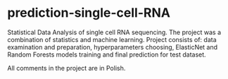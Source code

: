 # prediction-single-cell-RNA
Statistical Data Analysis of single cell RNA sequencing. The project was a combination of statistics and machine learning. Project consists of: data examination and preparation, hyperparameters choosing, ElasticNet and Random Forests models training and final prediction for test dataset. 

All comments in the project are in Polish.
